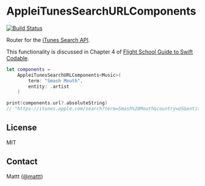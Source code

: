 # AppleiTunesSearchURLComponents

[![Build Status][build status badge]][build status]

Router for the [iTunes Search API](https://affiliate.itunes.apple.com/resources/documentation/itunes-store-web-service-search-api/).

This functionality is discussed in Chapter 4 of
[Flight School Guide to Swift Codable](https://flight.school/books/codable).

```swift
let components =
    AppleiTunesSearchURLComponents<Music>(
        term: "Smash Mouth",
        entity: .artist
    )

print(components.url?.absoluteString)
// "https://itunes.apple.com/search?term=Smash%20Mouth&country=US&entity=musicArtist&lang=en_us"
```

## License

MIT

## Contact

Mattt ([@mattt](https://twitter.com/mattt))

[build status]: https://travis-ci.org/Flight-School/AppleiTunesSearchURLComponents
[build status badge]: https://api.travis-ci.com/Flight-School/AppleiTunesSearchURLComponents.svg?branch=master
